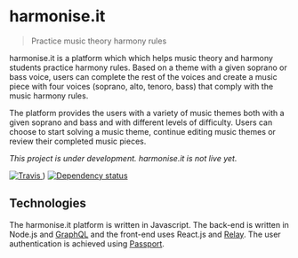 harmonise.it
============

> Practice music theory harmony rules

harmonise.it is a platform which which helps music theory and harmony students
practice harmony rules. Based on a theme with a given soprano or bass voice,
users can complete the rest of the voices and create a music piece with four voices
(soprano, alto, tenoro, bass) that comply with the music harmony rules.

The platform provides the users with a variety of music themes both with a
given soprano and bass and with different levels of difficulty. Users can
choose to start solving a music theme, continue editing music themes or
review their completed music pieces.

_This project is under development. harmonise.it is not live yet._

[![Travis](https://img.shields.io/travis/esarafianou/harmonise.it.svg)
](https://travis-ci.org/esarafianou/harmonise.it/branches) )
[![Dependency
status](https://img.shields.io/david/esarafianou/harmonise.it.svg)](https://david-dm.org/esarafianou/harmonise.it?style=plastic)

Technologies
------------

The harmonise.it platform is written in Javascript. The back-end is written in Node.js
and [GraphQL](http://graphql.org/) and the front-end uses React.js and
[Relay](https://facebook.github.io/relay/). The user authentication is
achieved using [Passport](http://www.passportjs.org/).
